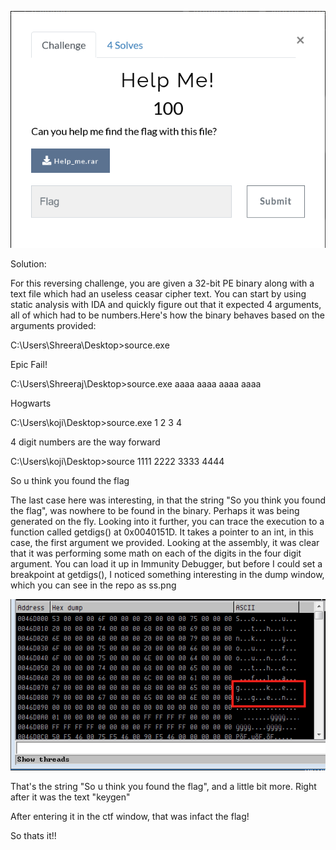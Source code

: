 ![Screenshot](challenge.png)


Solution:

For this reversing challenge, you are given a 32-bit PE binary along with a text file which had an useless ceasar cipher text. You can start by using static analysis with IDA and quickly figure out that it expected 4 arguments, all of which had to be numbers.Here's how the binary behaves based on the arguments provided:

C:\Users\Shreera\Desktop>source.exe

Epic Fail!

C:\Users\Shreeraj\Desktop>source.exe aaaa aaaa aaaa aaaa

Hogwarts

C:\Users\koji\Desktop>source.exe 1 2 3 4

4 digit numbers are the way forward

C:\Users\koji\Desktop>source 1111 2222 3333 4444

So u think you found the flag

The last case here was interesting, in that the string "So you think you found the flag", was nowhere to be found in the binary. Perhaps it was being generated on the fly. Looking into it further, you can trace the execution to a function called getdigs() at 0x0040151D. It takes a pointer to an int, in this case, the first argument we provided. Looking at the assembly, it was clear that it was performing some math on each of the digits in the four digit argument. You can load it up in Immunity Debugger, but before I could set a breakpoint at getdigs(), I noticed something interesting in the dump window, which you can see  in the repo as ss.png

![Screenshot](ss.png)

That's the string "So u think you found the flag", and a little bit more. Right after it was the text "keygen"


After entering it in the ctf window, that was infact the flag!

So thats it!!

